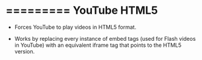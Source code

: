 =========
YouTube HTML5
=========

* Forces YouTube to play videos in HTML5 format.

* Works by replacing every instance of embed tags (used for Flash videos in YouTube) with an equivalent iframe tag that points to the HTML5 version.